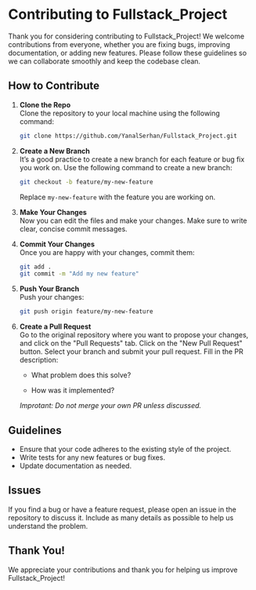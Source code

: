 # Contributing to Fullstack_Project

Thank you for considering contributing to Fullstack_Project! We welcome contributions from everyone, whether you are fixing bugs, improving documentation, or adding new features. Please follow these guidelines so we can collaborate smoothly and keep the codebase clean.

## How to Contribute

1. **Clone the Repo**  
   Clone the repository to your local machine using the following command:  
   ```bash
   git clone https://github.com/YanalSerhan/Fullstack_Project.git
   ```

2. **Create a New Branch**  
   It’s a good practice to create a new branch for each feature or bug fix you work on. Use the following command to create a new branch:  
   ```bash
   git checkout -b feature/my-new-feature
   ```

   Replace ```my-new-feature``` with the feature you are working on. 

3. **Make Your Changes**  
   Now you can edit the files and make your changes. Make sure to write clear, concise commit messages.

4. **Commit Your Changes**  
   Once you are happy with your changes, commit them:  
   ```bash
   git add .
   git commit -m "Add my new feature"
   ```

5. **Push Your Branch**  
   Push your changes:  
   ```bash
   git push origin feature/my-new-feature
   ```

6. **Create a Pull Request**  
   Go to the original repository where you want to propose your changes, and click on the "Pull Requests" tab. Click on the "New Pull Request" button. Select your branch and submit your pull request. Fill in the PR description:

   * What problem does this solve?

   * How was it implemented?

   *Improtant: Do not merge your own PR unless discussed.*
   
## Guidelines

- Ensure that your code adheres to the existing style of the project.
- Write tests for any new features or bug fixes.
- Update documentation as needed.

## Issues

If you find a bug or have a feature request, please open an issue in the repository to discuss it. Include as many details as possible to help us understand the problem.

## Thank You!

We appreciate your contributions and thank you for helping us improve Fullstack_Project!
